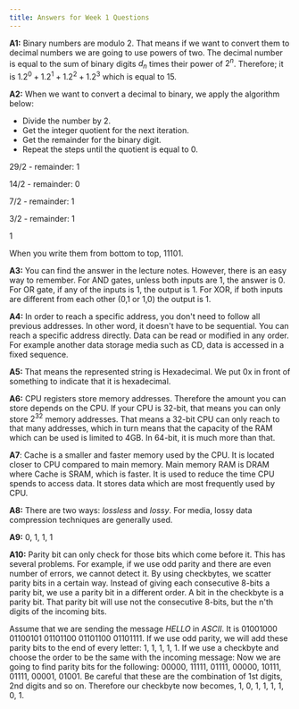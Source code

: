 ```yaml
---
title: Answers for Week 1 Questions
---
```


**A1:** Binary numbers are modulo 2. That means if we want to convert them to decimal numbers we are going to use powers of two. The decimal number is equal to the sum of binary digits $d_n$ times their power of $2^n$. Therefore; it is $1.2^0 + 1.2^1 + 1.2^2 + 1.2^3$ which is equal to 15.

**A2:** When we want to convert a decimal to binary, we apply the algorithm below:

- Divide the number by 2.
- Get the integer quotient for the next iteration.
- Get the remainder for the binary digit.
- Repeat the steps until the quotient is equal to 0.

29/2 - remainder: 1

14/2 - remainder: 0

7/2 - remainder: 1

3/2 - remainder: 1

1

When you write them from bottom to top, 11101.

**A3:** You can find the answer in the lecture notes. However, there is an easy way to remember. For AND gates, unless both inputs are 1, the answer is 0. For OR gate, if any of the inputs is 1, the output is 1. For XOR, if both inputs are different from each other (0,1 or 1,0) the output is 1.

**A4:** In order to reach a specific address, you don't need to follow all previous addresses. In other word, it doesn't have to be sequential. You can reach a specific address directly. Data can be read or modified in any order. For example another data storage media such as CD, data is accessed in a fixed sequence. 

**A5:** That means the represented string is Hexadecimal. We put 0x in front of something to indicate that it is hexadecimal.

**A6:** CPU registers store memory addresses. Therefore the amount you can store depends on the CPU. If your CPU is 32-bit, that means you can only store $2^{32}$ memory addresses. That means a 32-bit CPU can only reach to that many addresses, which in turn means that the capacity of the RAM which can be used is limited to 4GB. In 64-bit, it is much more than that.

**A7**: Cache is a smaller and faster memory used by the CPU. It is located closer to CPU compared to main memory. Main memory RAM is DRAM where Cache is SRAM, which is faster. It is used to reduce the time CPU spends to access data. It stores data which are most frequently used by CPU.

**A8:** There are two ways: _lossless_ and _lossy_. For media, lossy data compression techniques are generally used.

**A9:** 0, 1, 1, 1

**A10:** Parity bit can only check for those bits which come before it. This has several problems. For example, if we use odd parity and there are even number of errors, we cannot detect it. By using checkbytes, we scatter parity bits in a certain way. Instead of giving each consecutive 8-bits a parity bit, we use a parity bit in a different order. A bit in the checkbyte is a parity bit. That parity bit will use not the consecutive 8-bits, but the n'th digits of the incoming bits. 

Assume that we are sending the message _HELLO_ in _ASCII_. It is 01001000 01100101 01101100 01101100 01101111. If we use odd parity, we will add these parity bits to the end of every letter: 1, 1, 1, 1, 1. If we use a checkbyte and choose the order to be the same with the incoming message: Now we are going to find parity bits for the following: 00000, 11111, 01111, 00000, 10111, 01111, 00001, 01001. Be careful that these are the combination of 1st digits, 2nd digits and so on. Therefore our checkbyte now becomes, 1, 0, 1, 1, 1, 1, 0, 1.

   



 
